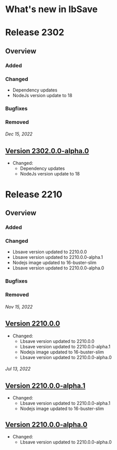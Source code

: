 
# What's new in lbSave

# Release 2302
## Overview
### Added

### Changed
  - Dependency updates
  - NodeJs version update to 18

### Bugfixes
### Removed

###### Dec 15, 2022
## [Version 2302.0.0-alpha.0](https://gitlab1.camelot-idpro.de/camelot-nodejs-packages/lbsave/-/releases/2302.0.0-alpha.0)
  - Changed:
      - Dependency updates
      - NodeJs version update to 18

# Release 2210
## Overview
### Added
### Changed
  - Lbsave version updated to 2210.0.0
  - Lbsave version updated to 2210.0.0-alpha.1
  - Nodejs image updated to 16-buster-slim
  - Lbsave version updated to 2210.0.0-alpha.0
### Bugfixes

### Removed


###### Nov 15, 2022
## [Version 2210.0.0](https://gitlab1.camelot-idpro.de/camelot-nodejs-packages/lbsave/-/releases/2210.0.0)
  - Changed:
      - Lbsave version updated to 2210.0.0
      - Lbsave version updated to 2210.0.0-alpha.1
      - Nodejs image updated to 16-buster-slim
      - Lbsave version updated to 2210.0.0-alpha.0

###### Jul 13, 2022
## [Version 2210.0.0-alpha.1](https://gitlab1.camelot-idpro.de/camelot-nodejs-packages/lbsave/-/releases/2210.0.0-alpha.1)
  - Changed:
      - Lbsave version updated to 2210.0.0-alpha.1
      - Nodejs image updated to 16-buster-slim
## [Version 2210.0.0-alpha.0](https://gitlab1.camelot-idpro.de/camelot-nodejs-packages/lbsave/-/releases/2210.0.0-alpha.0)
  - Changed:
      - Lbsave version updated to 2210.0.0-alpha.0
